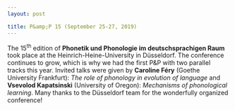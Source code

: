 ```yaml
---
layout: post

title: P&amp;P 15 (September 25-27, 2019)
---
```


The 15<sup>th</sup> edition of <b>Phonetik und Phonologie im deutschsprachigen Raum</b> took place at the Heinrich-Heine-University in Düsseldorf. 
The conference continues to grow, which is why we had the first P&amp;P with two parallel tracks this year.
Invited talks were given by <b>Caroline Féry</b> (Goethe University Frankfurt): <i>The role of phonology in evolution of language</i> and <b>Vsevolod Kapatsinski</b> (University of Oregon): <i>Mechanisms of phonological learning</i>.
Many thanks to the Düsseldorf team for the wonderfully organized conference!
